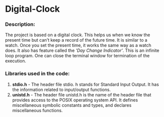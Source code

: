 # Digital-Clock

### Description:

The project is based on a digital clock. This helps us when we know the present time but can’t keep a record of the future time. It is similar to a watch. Once you set the present time, it works the same way as a watch does. It also has feature called the *'Day Change Indicator'*. This is an infinite loop program. One can close the terminal window for termination of the execution.
<br>

### Libraries used in the code:

1. **stdio.h** - The header file stdio. h stands for Standard Input Output. It has the information related to input/output functions.
2. **unistd.h** - The header file unistd.h is the name of the header file that provides access to the POSIX operating system API. It defines miscellaneous symbolic constants and types, and declares miscellaneous functions.

